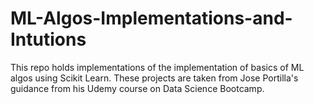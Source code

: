 # ML-Algos-Implementations-and-Intutions
This repo holds implementations of the implementation of basics of ML algos using Scikit Learn. These projects are taken from Jose Portilla's guidance from his Udemy course on Data Science Bootcamp.
